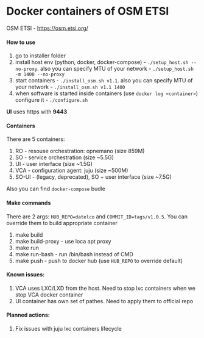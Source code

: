 Docker containers of OSM ETSI
=======

OSM ETSI - https://osm.etsi.org/ 

#### How to use

1. go to installer folder
2. install host env (python, docker, docker-compose) - `./setup_host.sh --no-proxy`. also you can specify MTU of your network - `./setup_host.sh -m 1400 --no-proxy`
3. start containers - `./install_osm.sh v1.1`. also you can specify MTU of your network - `./install_osm.sh v1.1 1400`
4. when software is started inside containers (use `docker log <container>`) configure it - `./configure.sh`

**UI** uses https with **9443**

#### Containers

There are 5 containers:

1. RO - resouse orchestration: opnemano (size 859M)
2. SO - service orchestration (size ~5.5G)
3. UI - user interface (size ~1.5G)
4. VCA - configuration agent: juju (size ~500M)
5. SO-UI - (legacy, deprecated), SO + user interface (size ~7.5G)

Also you can find `docker-compose` budle

#### Make commands

There are 2 args: `HUB_REPO=datelco` and `COMMIT_ID=tags/v1.0.5`. 
You can override them to build appropriate container

1. make build 
2. make build-proxy - use loca apt proxy
3. make run
4. make run-bash - run /bin/bash instead of CMD
5. make push - push to docker hub (use `HUB_REPO` to override default)

#### Known issues:

1. VCA uses LXC/LXD from the host. Need to stop lxc containers when we stop VCA docker container
2. UI container has own set of pathes. Need to apply them to official repo

#### Planned actions:
1. Fix issues with juju lxc containers lifecycle
